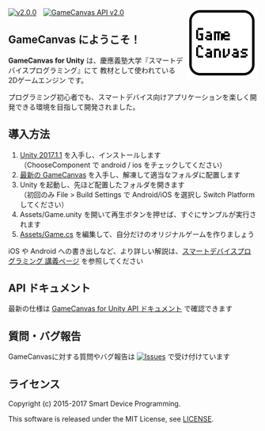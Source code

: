 [![v2.0.0](https://img.shields.io/github/release/sfc-sdp/GameCanvas-Unity.svg)](https://github.com/sfc-sdp/GameCanvas-Unity/releases/latest)　[![GameCanvas API v2.0](https://img.shields.io/badge/GameCanvas%20API-v2.0-yellow.svg)](https://sfc-sdp.github.io/GameCanvas-Unity/api/GameCanvas.GameCanvas.html)
[<img alt="GameCanvas" align="right" src="Assets/Plugins/GameCanvas/Icons/icon_android_full.png"/>](https://github.com/sfc-sdp/GameCanvas-Unity/releases/latest)

## GameCanvas にようこそ！

**GameCanvas for Unity** は、慶應義塾大学『スマートデバイスプログラミング』にて
教材として使われている 2Dゲームエンジン です。

プログラミング初心者でも、スマートデバイス向けアプリケーションを楽しく開発できる環境を目指して開発されました。

## 導入方法
1. [Unity 2017.1.1](https://unity3d.com/jp/get-unity/download/archive) を入手し、インストールします  
（ChooseComponent で android / ios をチェックしてください）
1. [最新の GameCanvas](https://github.com/sfc-sdp/GameCanvas-Unity/releases/latest) を入手し、解凍して適当なフォルダに配置します
1. Unity を起動し、先ほど配置したフォルダを開きます  
（初回のみ File > Build Settings で Android/iOS を選択し Switch Platform してください）
1. Assets/Game.unity を開いて再生ボタンを押せば、すぐにサンプルが実行されます
1. [Assets/Game.cs](Assets/Scripts/Game.cs) を編集して、自分だけのオリジナルゲームを作りましょう

iOS や Android への書き出しなど、より詳しい解説は、[スマートデバイスプログラミング 講義ページ](http://web.sfc.keio.ac.jp/~wadari/sdp/) を参照してください

## API ドキュメント
最新の仕様は [GameCanvas for Unity API ドキュメント](https://sfc-sdp.github.io/GameCanvas-Unity/api/GameCanvas.Proxy.html) で確認できます

## 質問・バグ報告
GameCanvasに対する質問やバグ報告は [![Issues](https://img.shields.io/github/issues/sfc-sdp/GameCanvas-Unity.svg)](https://github.com/sfc-sdp/GameCanvas-Unity/issues) で受け付けています

## ライセンス
Copyright (c) 2015-2017 Smart Device Programming.

This software is released under the MIT License, see [LICENSE](LICENSE).

